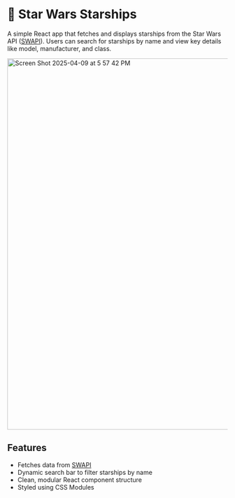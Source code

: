 # 🚀 Star Wars Starships

A simple React app that fetches and displays starships from the Star Wars API ([SWAPI](https://swapi.dev/)). Users can search for starships by name and view key details like model, manufacturer, and class.

<img width="848" alt="Screen Shot 2025-04-09 at 5 57 42 PM" src="https://github.com/user-attachments/assets/6805a21c-75e7-4a27-9e3a-46d8654a58b2" /><!-- Add a screenshot of your app and rename the file accordingly -->

## Features
- Fetches data from [SWAPI](https://swapi.dev/)
- Dynamic search bar to filter starships by name
- Clean, modular React component structure
- Styled using CSS Modules
